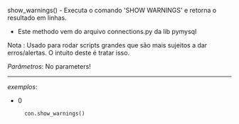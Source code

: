 show_warnings() - Executa o comando 'SHOW WARNINGS' e retorna o resultado em linhas.

- Este methodo vem do arquivo connections.py da lib pymysql


Nota : Usado para rodar scripts grandes que são mais sujeitos a dar erros/alertas. O
intuito deste é tratar isso.


_Parâmetros_: No parameters!

---

*exemplos*:


- 0 


		con.show_warnings()



